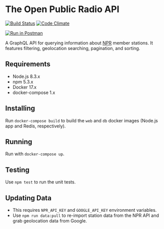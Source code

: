 # The Open Public Radio API

[![Build Status](https://travis-ci.org/openpublicradio/api.svg?branch=master)](https://travis-ci.org/openpublicradio/api)
[![Code Climate](https://codeclimate.com/github/openpublicradio/api/badges/gpa.svg)](https://codeclimate.com/github/openpublicradio/api)

[![Run in Postman](https://run.pstmn.io/button.svg)](https://app.getpostman.com/run-collection/bcbe60cee5a787554e39)

A GraphQL API for querying information about [NPR](http://npr.org) member stations. It features filtering, geolocation searching, pagination, and sorting.

## Requirements

- Node.js 8.3.x
- npm 5.3.x
- Docker 17.x
- docker-compose 1.x

## Installing

Run `docker-compose build` to build the `web` and `db` docker images (Node.js app and Redis, respectively).

## Running

Run with `docker-compose up`.

## Testing

Use `npm test` to run the unit tests.

## Updating Data

- This requires `NPR_API_KEY` and `GOOGLE_API_KEY` environment variables.
- Use `npm run data:pull` to re-import station data from the NPR API and grab geolocation data from Google.
